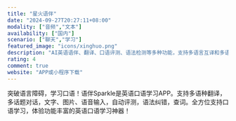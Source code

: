 ```yaml
---
title: "星火语伴"
date: "2024-09-27T20:27:11+08:00"
modality: ["音频","文本"]
availability: ["国内"]
scenario: ["聊天","学习"]
featured_image: "icons/xinghuo.png"
description: "AI英语语伴、翻译、口语评测、语法检测等多种功能，支持多语言互译和多语言学习。"
rating: 4
comment: true
website: "APP或小程序下载"
---
```


突破语言障碍，学习口语！语伴Sparkle是英语口语学习APP。支持多语种翻译，多话题对话，文字、图片、语音输入，自动评测，语法纠错，查词。全方位支持口语学习，体验功能丰富的英语口语学习神器！